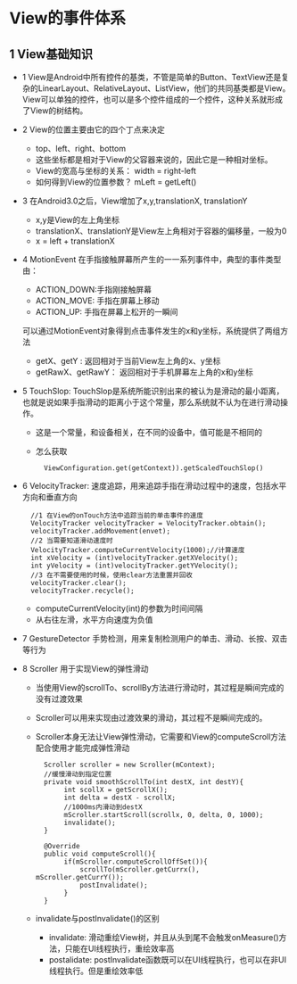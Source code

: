# View的事件体系
## 1 View基础知识
- 1 View是Android中所有控件的基类，不管是简单的Button、TextView还是复杂的LinearLayout、RelativeLayout、ListView，他们的共同基类都是View。View可以单独的控件，也可以是多个控件组成的一个控件，这种关系就形成了View的树结构。
- 2 View的位置主要由它的四个丁点来决定
    - top、left、right、bottom
    - 这些坐标都是相对于View的父容器来说的，因此它是一种相对坐标。
    - View的宽高与坐标的关系： width = right-left
    - 如何得到View的位置参数？ mLeft = getLeft()
- 3 在Android3.0之后，View增加了x,y,translationX, translationY
    - x,y是View的左上角坐标
    - translationX、translationY是View左上角相对于容器的偏移量，一般为0
    - x = left + translationX
- 4 MotionEvent 
    在手指接触屏幕所产生的一一系列事件中，典型的事件类型由：
    - ACTION_DOWN:手指刚接触屏幕
    - ACTION_MOVE: 手指在屏幕上移动
    - ACTION_UP: 手指在屏幕上松开的一瞬间
   
   可以通过MotionEvent对象得到点击事件发生的x和y坐标，系统提供了两组方法
   - getX、getY : 返回相对于当前View左上角的x、y坐标
   - getRawX、getRawY： 返回相对于手机屏幕左上角的x和y坐标
- 5 TouchSlop: TouchSlop是系统所能识别出来的被认为是滑动的最小距离，也就是说如果手指滑动的距离小于这个常量，那么系统就不认为在进行滑动操作。
   - 这是一个常量，和设备相关，在不同的设备中，值可能是不相同的
   - 怎么获取 
   
           ViewConfiguration.get(getContext)).getScaledTouchSlop()

- 6 VelocityTracker: 速度追踪，用来追踪手指在滑动过程中的速度，包括水平方向和垂直方向
       
        //1 在View的onTouch方法中追踪当前的单击事件的速度
        VelocityTracker velocityTracker = VelocityTracker.obtain();
        velocityTracker.addMovement(envet);
        //2 当需要知道滑动速度时
        VelocityTracker.computeCurrentVelocity(1000);//计算速度
        int xVelocity = (int)velocityTracker.getXVelocity();
        int yVelocity = (int)velocityTracker.getYVelocity();       
        //3 在不需要使用的时候，使用clear方法重置并回收
        velocityTracker.clear();
        velocityTracker.recycle();
    
   - computeCurrentVelocity(int)的参数为时间间隔
   - 从右往左滑，水平方向速度为负值

- 7 GestureDetector 手势检测，用来复制检测用户的单击、滑动、长按、双击等行为
- 8 Scroller 用于实现View的弹性滑动
   - 当使用View的scrollTo、scrollBy方法进行滑动时，其过程是瞬间完成的没有过渡效果
   - Scroller可以用来实现由过渡效果的滑动，其过程不是瞬间完成的。
   - Scroller本身无法让View弹性滑动，它需要和View的computeScroll方法配合使用才能完成弹性滑动
        
           Scroller scroller = new Scroller(mContext);
           //缓慢滑动到指定位置
           private void smoothScrollTo(int destX, int destY){
                int scollX = getScrollX();
                int delta = destX - scrollX;
                //1000ms内滑动到destX
                mScroller.startScroll(scrollx, 0, delta, 0, 1000);
                invalidate();
           }
           
           @Override
           public void computeScroll(){
                if(mScroller.computeScrollOffSet()){
                    scrollTo(mScroller.getCurrx(), mScroller.getCurrY());
                    postInvalidate();
                }
           }
           
   - invalidate与postInvalidate()的区别
        - invalidate: 滑动重绘View树，并且从头到尾不会触发onMeasure()方法，只能在UI线程执行，重绘效率高
        - postalidate: postInvalidate函数既可以在UI线程执行，也可以在非UI线程执行。但是重绘效率低
           
         
         
   
        
   
   